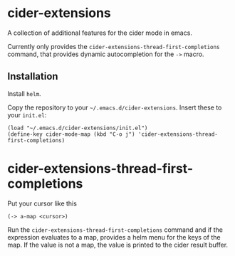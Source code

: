 # cider-extensions

A collection of additional features for the cider mode in emacs.

Currently only provides the `cider-extensions-thread-first-completions`
command, that provides dynamic autocompletion for the `->` macro.

## Installation

Install `helm`.

Copy the repository to your `~/.emacs.d/cider-extensions`. Insert these to your `init.el`:

```
(load "~/.emacs.d/cider-extensions/init.el")
(define-key cider-mode-map (kbd "C-o j") 'cider-extensions-thread-first-completions)
```

# cider-extensions-thread-first-completions

Put your cursor like this

```
(-> a-map <cursor>)
```

Run the `cider-extensions-thread-first-completions` command and if the
expression evaluates to a map, provides a helm menu for the keys of
the map. If the value is not a map, the value is printed to the cider
result buffer.
